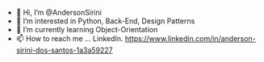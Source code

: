 - 👋 Hi, I’m @AndersonSirini
- 👀 I’m interested in Python, Back-End, Design Patterns
- 🌱 I’m currently learning Object-Orientation
- 📫 How to reach me ... LinkedIn. https://www.linkedin.com/in/anderson-sirini-dos-santos-1a3a59227

<!---
AndersonSirini/AndersonSirini is a ✨ special ✨ repository because its `README.md` (this file) appears on your GitHub profile.
You can click the Preview link to take a look at your changes.
--->
